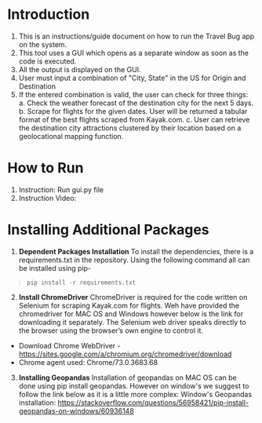 
# Introduction
1. This is an instructions/guide document on how to run the Travel Bug app on the system.
2. This tool uses a GUI which opens as a separate window as soon as the code is executed.
3. All the output is displayed on the GUI.
4. User must input a combination of  "City, State" in the US for Origin and Destination
5. If the entered combination is valid, the user can check for three things:
	a. Check the weather forecast of the destination city for the next 5 days.
	b. Scrape for flights for the given dates. User will be returned a tabular format of the best flights scraped from Kayak.com. 
	c. User can retrieve the destination city attractions clustered by their location based on a geolocational mapping function.

# How to Run
1. Instruction: Run  gui.py file 
2. Instruction Video: 

# Installing Additional Packages
1. **Dependent Packages Installation**
To install the dependencies, there is a requirements.txt in the repository. Using the following command all can be installed using pip-
>`pip install -r requirements.txt`
2.  **Install ChromeDriver**
ChromeDriver is required for the code written on Selenium for scraping Kayak.com for flights. Weh have provided the chromedriver for MAC OS and Windows however below is the link for downloading it separately. The Selenium web driver speaks directly to the browser using the browser’s own engine to control it.
- Download Chrome WebDriver - https://sites.google.com/a/chromium.org/chromedriver/download
- Chrome agent used: Chrome/73.0.3683.68
3. **Installing Geopandas**
Installation of geopandas on MAC OS can be done using pip install geopandas. However on window's we suggest to follow the link below as it is a little more complex: 
Window's Geopandas installation: https://stackoverflow.com/questions/56958421/pip-install-geopandas-on-windows/60936148

